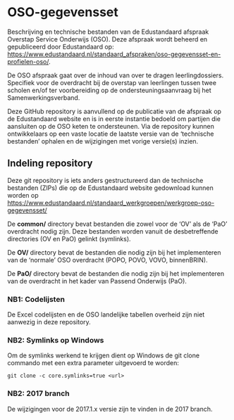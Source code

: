 # OSO-gegevensset

Beschrijving en technische bestanden van de Edustandaard afspraak Overstap Service Onderwijs (OSO). Deze afspraak wordt beheerd en gepubliceerd door Edustandaard op: https://www.edustandaard.nl/standaard_afspraken/oso-gegevensset-en-profielen-oso/. 

De OSO afspraak gaat over de inhoud van over te dragen leerlingdossiers. Specifiek voor de overdracht bij de overstap van leerlingen tussen twee scholen en/of ter voorbereiding op de ondersteuningsaanvraag bij het Samenwerkingsverband.

Deze GitHub repository is aanvullend op de publicatie van de afspraak op de Edustandaard website en is in eerste instantie bedoeld om partijen die aansluiten op de OSO keten te ondersteunen. Via de repository kunnen ontwikkelaars op een vaste locatie de laatste versie van de ‘technische bestanden’ ophalen en de wijzigingen met vorige versie(s) inzien.

## Indeling repository

Deze git repository is iets anders gestructureerd dan de technische bestanden (ZIPs) die op de Edustandaard website gedownload kunnen worden op  https://www.edustandaard.nl/standaard_werkgroepen/werkgroep-oso-gegevensset/

De **common/** directory bevat bestanden die zowel voor de ‘OV’ als de ‘PaO’ overdracht nodig zijn. Deze bestanden worden vanuit de desbetreffende directories (OV en PaO) gelinkt (symlinks).

De **OV/** directory bevat de bestanden die nodig zijn bij het implementeren van de ‘normale’ OSO overdracht (POPO, POVO, VOVO, binnenBRIN).

De **PaO/** directory bevat de bestanden die nodig zijn bij het implementeren van de overdracht in het kader van Passend Onderwijs (PaO).

### NB1: Codelijsten

De Excel codelijsten en de OSO landelijke tabellen overheid zijn niet aanwezig in deze repository.

### NB2: Symlinks op Windows

Om de symlinks werkend te krijgen dient op Windows de git clone commando met een extra parameter uitgevoerd te worden:

```
git clone -c core.symlinks=true <url>
```

### NB2: 2017 branch

De wijzigingen voor de 2017.1.x versie zijn te vinden in de 2017 branch.
